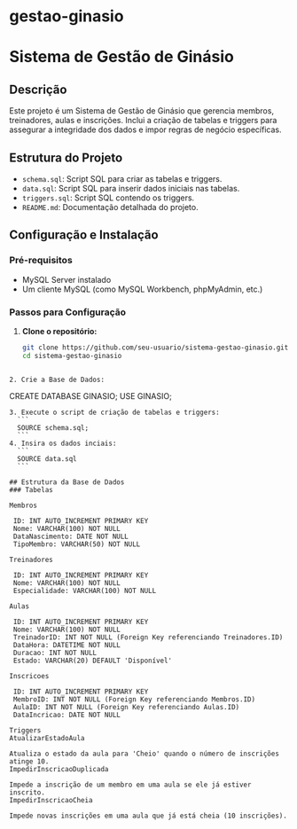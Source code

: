 # gestao-ginasio

# Sistema de Gestão de Ginásio

## Descrição

Este projeto é um Sistema de Gestão de Ginásio que gerencia membros, treinadores, aulas e inscrições. Inclui a criação de tabelas e triggers para assegurar a integridade dos dados e impor regras de negócio específicas.

## Estrutura do Projeto

- `schema.sql`: Script SQL para criar as tabelas e triggers.
- `data.sql`: Script SQL para inserir dados iniciais nas tabelas.
- `triggers.sql`: Script SQL contendo os triggers.
- `README.md`: Documentação detalhada do projeto.

## Configuração e Instalação

### Pré-requisitos

- MySQL Server instalado
- Um cliente MySQL (como MySQL Workbench, phpMyAdmin, etc.)

### Passos para Configuração

1. **Clone o repositório:**

   ```bash
   git clone https://github.com/seu-usuario/sistema-gestao-ginasio.git
   cd sistema-gestao-ginasio
  ```

2. Crie a Base de Dados:
   ```
   CREATE DATABASE GINASIO;
   USE GINASIO;
   ```
3. Execute o script de criação de tabelas e triggers:
     ```
     SOURCE schema.sql;
     ```
4. Insira os dados inciais:
     ```
     SOURCE data.sql
     ```

## Estrutura da Base de Dados
### Tabelas

Membros

    ID: INT AUTO_INCREMENT PRIMARY KEY
    Nome: VARCHAR(100) NOT NULL
    DataNascimento: DATE NOT NULL
    TipoMembro: VARCHAR(50) NOT NULL

Treinadores

    ID: INT AUTO_INCREMENT PRIMARY KEY
    Nome: VARCHAR(100) NOT NULL
    Especialidade: VARCHAR(100) NOT NULL

Aulas

    ID: INT AUTO_INCREMENT PRIMARY KEY
    Nome: VARCHAR(100) NOT NULL
    TreinadorID: INT NOT NULL (Foreign Key referenciando Treinadores.ID)
    DataHora: DATETIME NOT NULL
    Duracao: INT NOT NULL
    Estado: VARCHAR(20) DEFAULT 'Disponível'

Inscricoes

    ID: INT AUTO_INCREMENT PRIMARY KEY
    MembroID: INT NOT NULL (Foreign Key referenciando Membros.ID)
    AulaID: INT NOT NULL (Foreign Key referenciando Aulas.ID)
    DataIncricao: DATE NOT NULL

Triggers
AtualizarEstadoAula

Atualiza o estado da aula para 'Cheio' quando o número de inscrições atinge 10.
ImpedirInscricaoDuplicada

Impede a inscrição de um membro em uma aula se ele já estiver inscrito.
ImpedirInscricaoCheia

Impede novas inscrições em uma aula que já está cheia (10 inscrições).


